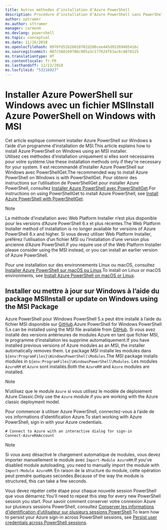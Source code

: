 ```yaml
---
title: Autres méthodes d’installation d’Azure PowerShell
description: Procédure d’installation d’Azure PowerShell sans PowerShellGet à l’aide d’un fichier MSI
author: sptramer
ms.author: sttramer
manager: carmonm
ms.devlang: powershell
ms.topic: conceptual
ms.date: 11/16/2018
ms.openlocfilehash: 0976fd51b26010702d200cee445d93269405416c
ms.sourcegitcommit: 087c588169786c005a3c177624fb3ac6c8870125
ms.translationtype: HT
ms.contentlocale: fr-FR
ms.lasthandoff: 12/13/2018
ms.locfileid: "53216927"
---
```

# <a name="install-azure-powershell-on-windows-with-msi"></a><span data-ttu-id="b3501-103">Installer Azure PowerShell sur Windows avec un fichier MSI</span><span class="sxs-lookup"><span data-stu-id="b3501-103">Install Azure PowerShell on Windows with MSI</span></span>

<span data-ttu-id="b3501-104">Cet article explique comment installer Azure PowerShell sur Windows à l’aide d’un programme d’installation de MSI.</span><span class="sxs-lookup"><span data-stu-id="b3501-104">This article explains how to install Azure PowerShell on Windows using an MSI installer.</span></span>  
<span data-ttu-id="b3501-105">Utilisez ces méthodes d’installation uniquement si elles sont nécessaires pour votre système.</span><span class="sxs-lookup"><span data-stu-id="b3501-105">Use these installation methods only if they're necessary for your system.</span></span> <span data-ttu-id="b3501-106">Il est recommandé d’installer Azure PowerShell sur Windows avec PowerShellGet.</span><span class="sxs-lookup"><span data-stu-id="b3501-106">The recommended way to install Azure PowerShell on Windows is with PowerShellGet.</span></span> <span data-ttu-id="b3501-107">Pour obtenir des instructions sur l’utilisation de PowerShellGet pour installer Azure PowerShell, consultez [Installer Azure PowerShell avec PowerShellGet](install-azurerm-ps.md).</span><span class="sxs-lookup"><span data-stu-id="b3501-107">For instructions on using PowerShellGet to install Azure PowerShell, see [Install Azure PowerShell with PowerShellGet](install-azurerm-ps.md).</span></span>

> [!NOTE]
> <span data-ttu-id="b3501-108">La méthode d’installation avec Web Platform Installer n’est plus disponible pour les versions d’Azure PowerShell 6.x et plus récentes.</span><span class="sxs-lookup"><span data-stu-id="b3501-108">The Web Platform Installer method of installation is no longer available for versions of Azure PowerShell 6.x and higher.</span></span> <span data-ttu-id="b3501-109">Si vous devez utiliser Web Platform Installer, préférez l’utilisation d’un fichier MSI ou l’installation d’une version plus ancienne d’Azure PowerShell.</span><span class="sxs-lookup"><span data-stu-id="b3501-109">If you require use of the Web Platform Installer please consider using the MSI instead, or you can install an earlier version of Azure PowerShell.</span></span>

<span data-ttu-id="b3501-110">Pour une installation sur des environnements Linux ou macOS, consultez [Installer Azure PowerShell sur macOS ou Linux](install-azurermps-maclinux.md).</span><span class="sxs-lookup"><span data-stu-id="b3501-110">To install on Linux or macOS environments, see [Install Azure PowerShell on macOS or Linux](install-azurermps-maclinux.md).</span></span>

## <a name="install-or-update-on-windows-using-the-msi-package"></a><span data-ttu-id="b3501-111">Installer ou mettre à jour sur Windows à l’aide du package MSI</span><span class="sxs-lookup"><span data-stu-id="b3501-111">Install or update on Windows using the MSI Package</span></span>

<span data-ttu-id="b3501-112">Azure PowerShell pour Windows PowerShell 5.x peut être installé à l’aide du fichier MSI disponible sur [GitHub](https://github.com/Azure/azure-powershell/releases/tag/v6.13.1-November2018).</span><span class="sxs-lookup"><span data-stu-id="b3501-112">Azure PowerShell for Windows PowerShell 5.x can be installed using the MSI file available from [GitHub](https://github.com/Azure/azure-powershell/releases/tag/v6.13.1-November2018).</span></span> <span data-ttu-id="b3501-113">Si vous avez installé des versions antérieures de modules Azure en tant que fichier MSI, le programme d’installation les supprime automatiquement.</span><span class="sxs-lookup"><span data-stu-id="b3501-113">If you have installed previous versions of Azure modules as an MSI, the installer automatically removes them.</span></span> <span data-ttu-id="b3501-114">Le package MSI installe les modules dans `${env:ProgramFiles}\WindowsPowerShell\Modules`.</span><span class="sxs-lookup"><span data-stu-id="b3501-114">The MSI package installs modules in `${env:ProgramFiles}\WindowsPowerShell\Modules`.</span></span> <span data-ttu-id="b3501-115">Les modules `AzureRM` et `Azure` sont installés.</span><span class="sxs-lookup"><span data-stu-id="b3501-115">Both the `AzureRM` and `Azure` modules are installed.</span></span>

> [!NOTE]
> <span data-ttu-id="b3501-116">N’utilisez que le module `Azure` si vous utilisez le modèle de déploiement Azure Classic.</span><span class="sxs-lookup"><span data-stu-id="b3501-116">Only use the `Azure` module if you are working with the Azure classic deployment model.</span></span>

<span data-ttu-id="b3501-117">Pour commencer à utiliser Azure PowerShell, connectez-vous à l’aide de vos informations d’identification Azure.</span><span class="sxs-lookup"><span data-stu-id="b3501-117">To start working with Azure PowerShell, sign in with your Azure credentials.</span></span>

```powershell-interactive
# Connect to Azure with an interactive dialog for sign-in
Connect-AzureRmAccount
```

> [!NOTE]
>
> <span data-ttu-id="b3501-118">Si vous avez désactivé le chargement automatique de modules, vous devez importer manuellement le module avec `Import-Module AzureRM`.</span><span class="sxs-lookup"><span data-stu-id="b3501-118">If you've disabled module autoloading, you need to manually import the module with `Import-Module AzureRM`.</span></span> <span data-ttu-id="b3501-119">En raison de la structure du module, cette opération peut prendre quelques secondes.</span><span class="sxs-lookup"><span data-stu-id="b3501-119">Because of the way the module is structured, this can take a few seconds.</span></span>

<span data-ttu-id="b3501-120">Vous devez répéter cette étape pour chaque nouvelle session PowerShell que vous démarrez.</span><span class="sxs-lookup"><span data-stu-id="b3501-120">You'll need to repeat this step for every new PowerShell session you start.</span></span> <span data-ttu-id="b3501-121">Pour savoir comment conserver votre connexion Azure sur plusieurs sessions PowerShell, consultez [Conserver les informations d’identification d’utilisateur sur plusieurs sessions PowerShell](context-persistence.md).</span><span class="sxs-lookup"><span data-stu-id="b3501-121">To learn how to persist your Azure sign-in across PowerShell sessions, see [Persist user credentials across PowerShell sessions](context-persistence.md).</span></span>
